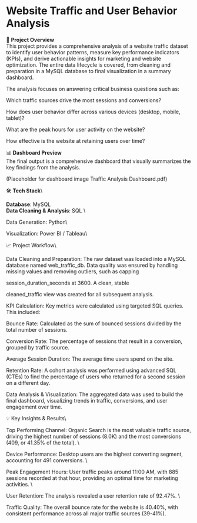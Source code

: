 # Website Traffic and User Behavior Analysis
🚀 **Project Overview** \
This project provides a comprehensive analysis of a website traffic dataset to identify user behavior patterns, measure key performance indicators (KPIs), and derive actionable insights for marketing and website optimization. The entire data lifecycle is covered, from cleaning and preparation in a MySQL database to final visualization in a summary dashboard.

The analysis focuses on answering critical business questions such as:

Which traffic sources drive the most sessions and conversions?

How does user behavior differ across various devices (desktop, mobile, tablet)?

What are the peak hours for user activity on the website?

How effective is the website at retaining users over time?

📊 **Dashboard Preview** \
The final output is a comprehensive dashboard that visually summarizes the key findings from the analysis.

(Placeholder for dashboard image Traffic Analysis Dashboard.pdf)

🛠️ **Tech Stack**\

**Database**: MySQL \
**Data Cleaning & Analysis**: SQL \

Data Generation: Python\

Visualization: Power BI / Tableau\

📈 Project Workflow\

Data Cleaning and Preparation: The raw dataset was loaded into a MySQL database named web_traffic_db. Data quality was ensured by handling missing values and removing outliers, such as capping 

session_duration_seconds at 3600. A clean, stable 

cleaned_traffic view was created for all subsequent analysis.

KPI Calculation: Key metrics were calculated using targeted SQL queries. This included:


Bounce Rate: Calculated as the sum of bounced sessions divided by the total number of sessions.


Conversion Rate: The percentage of sessions that result in a conversion, grouped by traffic source.


Average Session Duration: The average time users spend on the site.


Retention Rate: A cohort analysis was performed using advanced SQL (CTEs) to find the percentage of users who returned for a second session on a different day.


Data Analysis & Visualization: The aggregated data was used to build the final dashboard, visualizing trends in traffic, conversions, and user engagement over time.



💡 Key Insights & Results\

Top Performing Channel: Organic Search is the most valuable traffic source, driving the highest number of sessions (8.0K) and the most conversions (409, or 41.35% of the total). \

Device Performance: Desktop users are the highest converting segment, accounting for 491 conversions. \

Peak Engagement Hours: User traffic peaks around 11:00 AM, with 885 sessions recorded at that hour, providing an optimal time for marketing activities. \ 

User Retention: The analysis revealed a user retention rate of 92.47%. \

Traffic Quality: The overall bounce rate for the website is 40.40%, with consistent performance across all major traffic sources (39-41%).
